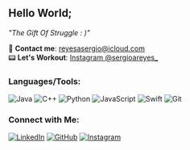 ## **Hello World;**

*"The Gift Of Struggle : )"*

📨 **Contact me**: [reyesasergio@icloud.com](mailto:reyesasergio@icloud.com)  
📟 **Let's Workout**: [Instagram @sergioareyes\_](https://instagram.com/sergioareyes_)

### **Languages/Tools:**

![Java](https://img.shields.io/badge/-Java-000?&logo=Java)
![C++](https://img.shields.io/badge/-C++-000?&logo=C%2B%2B&logoColor=00599C)
![Python](https://img.shields.io/badge/-Python-000?&logo=Python)
![JavaScript](https://img.shields.io/badge/-JavaScript-000?&logo=JavaScript)
![Swift](https://img.shields.io/badge/-Swift-000?&logo=Swift)
![Git](https://img.shields.io/badge/-Git-000?&logo=Git)

### **Connect with Me:**

[![LinkedIn](https://img.shields.io/badge/-LinkedIn-000?&logo=LinkedIn&logoColor=0077B5)](https://linkedin.com/in/sergioareyes)
[![GitHub](https://img.shields.io/badge/-GitHub-000?&logo=GitHub)](https://github.com/sreyes25)
[![Instagram](https://img.shields.io/badge/-Instagram-000?&logo=Instagram)](https://instagram.com/sergioareyes_)
